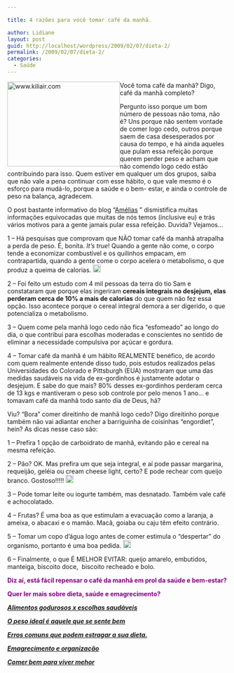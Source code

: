 ```yaml
---

title: 4 razões para você tomar café da manhã.

author: Lidiane
layout: post
guid: http://localhost/wordpress/2009/02/07/dieta-2/
permalink: /2009/02/07/dieta-2/
categories:
  - Saúde
---
```

<img style="display: inline; margin-left: 0; margin-right: 0;" title="www.kiliair.com" src="http://www.kiliair.com/images/gallerys/HealthyBreakfast.jpg" alt="www.kiliair.com" width="257" height="193" align="left" />

Você toma café da manhã? Digo, café da manhã completo?

Pergunto isso porque um bom número de pessoas não toma, não é? Uns porque não sentem vontade de comer logo cedo, outros porque saem de casa desesperados por causa do tempo, e há ainda aqueles que pulam essa refeição porque querem perder peso e acham que não comendo logo cedo estão contribuindo para isso. Quem estiver em qualquer um dos grupos, saiba que não vale a pena continuar com esse hábito, o que vale mesmo é o esforço para mudá-lo, porque a saúde e o bem- estar, e ainda o controle de peso na balança, agradecem.

O post bastante informativo do blog “[Amélias](http://inblogs.com.br/amelias/) ” dismistifica muitas informações equivocadas que muitas de nós temos (inclusive eu) e trás vários motivos para a gente jamais pular essa refeição. Duvida? Vejamos&#8230;

1 – Há pesquisas que comprovam que NÃO tomar café da manhã atrapalha a perda de peso. É, bonita. _It’s true_! Quando a gente não come, o corpo tende a economizar combustível e os quilinhos empacam, em contrapartida, quando a gente come o corpo acelera o metabolismo, o que produz a queima de calorias. [<img style="display: inline;" title="clip_image001" src="http://www.trololodemulher.com.br/blog/wp-content/uploads/2009/02/clip-image001-thumb7.gif" alt="clip_image001" width="18" height="18" />](http://www.trololodemulher.com.br/blog/wp-content/uploads/2009/02/clip-image00115.gif)

2 – Foi feito um estudo com 4 mil pessoas da terra do tio Sam e constataram que porque elas ingeriram **cereais integrais no desjejum, elas perderam cerca de 10% a mais de calorias** do que quem não fez essa opção. Isso acontece porque o cereal integral demora a ser digerido, o que potencializa o metabolismo.

3 – Quem come pela manhã logo cedo não fica “esfomeado” ao longo do dia, o que contribui para escolhas moderadas e conscientes no sentido de eliminar a necessidade compulsiva por açúcar e gordura.

4 – Tomar café da manhã é um hábito REALMENTE benéfico, de acordo com quem realmente entende disso tudo, pois estudos realizados pelas Universidades do Colorado e Pittsburgh (EUA) mostraram que uma das medidas saudáveis na vida de ex-gordinhos é justamente adotar o desjejum. E sabe do que mais? 80% desses ex-gordinhos perderam cerca de 13 kgs e mantiveram o peso sob controle por pelo menos 1 ano&#8230; e tomavam café da manhã todo santo dia de Deus, hã?![<img style="display: inline;" title="clip_image001[4]" src="http://www.trololodemulher.com.br/blog/wp-content/uploads/2009/02/clip-image0014-thumb7.gif" alt="clip_image001[4]" width="18" height="18" />](http://www.trololodemulher.com.br/blog/wp-content/uploads/2009/02/clip-image00147.gif)

Viu? “Bora” comer direitinho de manhã logo cedo? Digo direitinho porque também não vai adiantar encher a barriguinha de coisinhas “engordiet”, hein? As dicas nesse caso são:

1 – Prefira 1 opção de carboidrato de manhã, evitando pão e cereal na mesma refeição.

2 – Pão? OK. Mas prefira um que seja integral, e aí pode passar margarina, requeijão, geléia ou cream cheese light, certo? E pode rechear com queijo branco. Gostoso!!!!! [<img style="display: inline;" title="clip_image001[6]" src="http://www.trololodemulher.com.br/blog/wp-content/uploads/2009/02/clip-image0016-thumb7.gif" alt="clip_image001[6]" width="18" height="18" />](http://www.trololodemulher.com.br/blog/wp-content/uploads/2009/02/clip-image00167.gif)

3 – Pode tomar leite ou iogurte também, mas desnatado. Também vale café e achocolatado.

4 – Frutas? É uma boa as que estimulam a evacuação como a laranja, a ameixa, o abacaxi e o mamão. Macã, goiaba ou caju têm efeito contrário.[](http://www.trololodemulher.com.br/blog/wp-content/uploads/2009/02/clip-image00183.gif)

5 – Tomar um copo d’água logo antes de comer estimula o “despertar” do organismo, portanto é uma boa pedida. [<img style="display: inline;" title="clip_image001[10]" src="http://www.trololodemulher.com.br/blog/wp-content/uploads/2009/02/clip-image00110-thumb1.gif" alt="clip_image001[10]" width="18" height="18" />](http://www.trololodemulher.com.br/blog/wp-content/uploads/2009/02/clip-image001101.gif)

6 – Finalmente, o que É MELHOR EVITAR: queijo amarelo, embutidos, manteiga, biscoito doce,  biscoito recheado e bolo.

**<span style="color: #800080;">Diz aí, está fácil repensar o café da manhã em prol da saúde e bem-estar?</span>**

**<span style="color: #800080;">Quer ler mais sobre dieta, saúde e emagrecimento?</span>**

**<span style="color: #800080;">_<a href="http://www.trololodemulher.com.br/2010/05/28/escolha-alimentos-saudaveis/" target="_self">Alimentos godurosos x escolhas saudáveis</a>_</span>**

**<span style="color: #800080;">_<a href="http://www.trololodemulher.com.br/2010/03/01/bicha-femea-colaboradora-%e2%80%93-luciana-kotaka-2/" target="_self">O peso ideal é aquele que se sente bem</a>_</span>**

**<span style="color: #800080;">_<a href="http://www.trololodemulher.com.br/2010/02/02/dieta/" target="_self">Erros comuns que podem estragar a sua dieta.</a>_</span>**

**<span style="color: #800080;">_<a href="http://www.trololodemulher.com.br/2010/01/26/emagrecimento/" target="_self">Emagrecimento e organização</a>_</span>**

**<span style="color: #800080;">_<a href="http://www.trololodemulher.com.br/2010/01/13/comer-bem/" target="_self">Comer bem para viver mehor</a>_</span>**